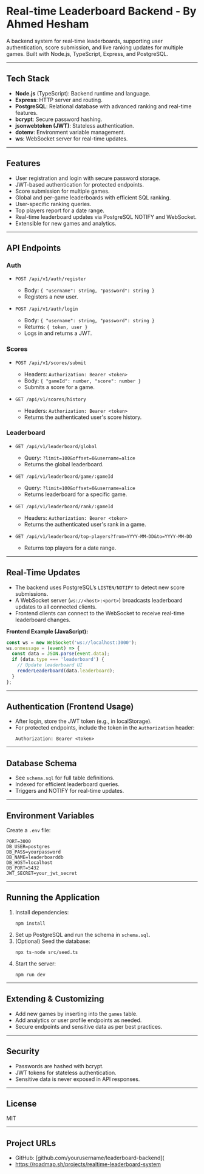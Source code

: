 # Real-time Leaderboard Backend - By Ahmed Hesham

A backend system for real-time leaderboards, supporting user authentication, score submission, and live ranking updates for multiple games. Built with Node.js, TypeScript, Express, and PostgreSQL.

---

## Tech Stack

- **Node.js** (TypeScript): Backend runtime and language.
- **Express**: HTTP server and routing.
- **PostgreSQL**: Relational database with advanced ranking and real-time features.
- **bcrypt**: Secure password hashing.
- **jsonwebtoken (JWT)**: Stateless authentication.
- **dotenv**: Environment variable management.
- **ws**: WebSocket server for real-time updates.

---

## Features

- User registration and login with secure password storage.
- JWT-based authentication for protected endpoints.
- Score submission for multiple games.
- Global and per-game leaderboards with efficient SQL ranking.
- User-specific ranking queries.
- Top players report for a date range.
- Real-time leaderboard updates via PostgreSQL NOTIFY and WebSocket.
- Extensible for new games and analytics.

---

## API Endpoints

### Auth

- `POST /api/v1/auth/register`
  - Body: `{ "username": string, "password": string }`
  - Registers a new user.

- `POST /api/v1/auth/login`
  - Body: `{ "username": string, "password": string }`
  - Returns: `{ token, user }`
  - Logs in and returns a JWT.

### Scores

- `POST /api/v1/scores/submit`
  - Headers: `Authorization: Bearer <token>`
  - Body: `{ "gameId": number, "score": number }`
  - Submits a score for a game.

- `GET /api/v1/scores/history`
  - Headers: `Authorization: Bearer <token>`
  - Returns the authenticated user's score history.

### Leaderboard

- `GET /api/v1/leaderboard/global`
  - Query: `?limit=100&offset=0&username=alice`
  - Returns the global leaderboard.

- `GET /api/v1/leaderboard/game/:gameId`
  - Query: `?limit=100&offset=0&username=alice`
  - Returns leaderboard for a specific game.

- `GET /api/v1/leaderboard/rank/:gameId`
  - Headers: `Authorization: Bearer <token>`
  - Returns the authenticated user's rank in a game.

- `GET /api/v1/leaderboard/top-players?from=YYYY-MM-DD&to=YYYY-MM-DD`
  - Returns top players for a date range.

---

## Real-Time Updates

- The backend uses PostgreSQL’s `LISTEN/NOTIFY` to detect new score submissions.
- A WebSocket server (`ws://<host>:<port>`) broadcasts leaderboard updates to all connected clients.
- Frontend clients can connect to the WebSocket to receive real-time leaderboard changes.

**Frontend Example (JavaScript):**
```js
const ws = new WebSocket('ws://localhost:3000');
ws.onmessage = (event) => {
  const data = JSON.parse(event.data);
  if (data.type === 'leaderboard') {
    // Update leaderboard UI
    renderLeaderboard(data.leaderboard);
  }
};
```

---

## Authentication (Frontend Usage)

- After login, store the JWT token (e.g., in localStorage).
- For protected endpoints, include the token in the `Authorization` header:
  ```
  Authorization: Bearer <token>
  ```

---

## Database Schema

- See `schema.sql` for full table definitions.
- Indexed for efficient leaderboard queries.
- Triggers and NOTIFY for real-time updates.

---

## Environment Variables

Create a `.env` file:
```
PORT=3000
DB_USER=postgres
DB_PASS=yourpassword
DB_NAME=leaderboarddb
DB_HOST=localhost
DB_PORT=5432
JWT_SECRET=your_jwt_secret
```

---

## Running the Application

1. Install dependencies:
   ```
   npm install
   ```
2. Set up PostgreSQL and run the schema in `schema.sql`.
3. (Optional) Seed the database:
   ```
   npx ts-node src/seed.ts
   ```
4. Start the server:
   ```
   npm run dev
   ```

---

## Extending & Customizing

- Add new games by inserting into the `games` table.
- Add analytics or user profile endpoints as needed.
- Secure endpoints and sensitive data as per best practices.

---

## Security

- Passwords are hashed with bcrypt.
- JWT tokens for stateless authentication.
- Sensitive data is never exposed in API responses.

---

## License

MIT

---

## Project URLs
- GitHub: [github.com/yourusername/leaderboard-backend](
- https://roadmap.sh/projects/realtime-leaderboard-system
